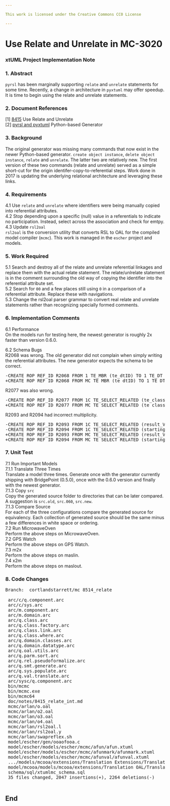 ```yaml
---

This work is licensed under the Creative Commons CC0 License

---
```


# Use Relate and Unrelate in MC-3020
### xtUML Project Implementation Note

### 1. Abstract
`pyrsl` has been marginally supporting `relate` and `unrelate` statements
for some time.  Recently, a change in architecture in `pyxtuml` may offer
speedup.  It is time to begin using the relate and unrelate statements.

### 2. Document References
[1] [8415](https://support.onefact.net/issues/8415) Use Relate and Unrelate  
[2] [pyrsl and pyxtuml](https://github.com/xtuml/pyrsl) Python-based Generator  

### 3. Background
The original generator was missing many commands that now exist in the
newer Python-based generator.  `create object instance`, `delete
object instance`, `relate` and `unrelate`.  The latter two are relatively
new.  The first version of these two commands (relate and unrelate) served
as a simple short-cut for the origin identifer-copy-to-referential steps.
Work done in 2017 is updating the underlying relational architecture and
leveraging these links.

### 4. Requirements
4.1 Use `relate` and `unrelate` where identifiers were being manually
copied into referential attributes.  
4.2 Stop depending upon a specific (null) value in a referentials to
indicate no participation.  Instead, select across the association and
check for emtpy.  
4.3 Update `rsl2oal`  
`rsl2oal` is the conversion utility that converts RSL to OAL for the
compiled model compiler (`mcmc`).  This work is managed in the `escher`
project and models.

### 5. Work Required
5.1 Search and destroy all of the relate and unrelate referential
linkages and replace them with the actual relate statement.  The
relate/unlrelate statement is in the comment surrounding the old
way of copying the identifier into the referential attribute set.  
5.2 Search for `00` and a few places still using `0` in a comparison
of a referential attribute.  Replace these with navigations.  
5.3 Change the rsl2oal parser grammar to convert real relate and
unrelate statements rather than recognizing specially formed comments.  

### 6. Implementation Comments
6.1 Performance  
On the models run for testing here, the newest generator is roughly 2x faster
than version 0.6.0.  

6.2 Schema Bugs  
R2068 was wrong.  The old generator did not complain when simply
writing the referential attributes.  The new generator expects the
schema to be correct.  
<pre>
-CREATE ROP REF_ID R2068 FROM 1 TE_MBR (te_dtID) TO 1 TE_DT (ID);
+CREATE ROP REF_ID R2068 FROM MC TE_MBR (te_dtID) TO 1 TE_DT (ID);
</pre>

R2077 was also wrong.
<pre>
-CREATE ROP REF_ID R2077 FROM 1C TE_SELECT_RELATED (te_classGeneratedName) TO 1 TE_CLASS (GeneratedName);
+CREATE ROP REF_ID R2077 FROM MC TE_SELECT_RELATED (te_classGeneratedName) TO 1 TE_CLASS (GeneratedName);
</pre>

R2093 and R2094 had incorrect multiplicity.
<pre>
-CREATE ROP REF_ID R2093 FROM 1C TE_SELECT_RELATED (result_Var_ID) TO 1 TE_VAR (Var_ID);
-CREATE ROP REF_ID R2094 FROM 1C TE_SELECT_RELATED (starting_Var_ID) TO 1 TE_VAR (Var_ID);
+CREATE ROP REF_ID R2093 FROM MC TE_SELECT_RELATED (result_Var_ID) TO 1 TE_VAR (Var_ID);
+CREATE ROP REF_ID R2094 FROM MC TE_SELECT_RELATED (starting_Var_ID) TO 1 TE_VAR (Var_ID);
</pre>


### 7. Unit Test
7.1 Run Important Models  
7.1.1 Translate Three Times  
Translate a model three times.  Generate once with the generator
currently shipping with BridgePoint (0.5.0), once with the 0.6.0 version and
finally with the newest generator.  
7.1.3 Copy `src`  
Copy the generated source folder to directories that can be later
compared.  A suggestion is `src.old`, `src.060`, `src.new`.  
7.1.3 Compare Source  
For each of the three configurations compare the generated source for
equivalency.  Each collection of generated source should be the same
minus a few differences in white space or ordering.  
7.2 Run MicrowaveOven  
Perform the above steps on MicrowaveOven.  
7.2 GPS Watch  
Perform the above steps on GPS Watch.  
7.3 m2x  
Perform the above steps on maslin.  
7.4 x2m  
Perform the above steps on maslout.  

### 8. Code Changes

<pre>
Branch:  cortlandstarrett/mc 8514_relate

 arc/c/q.component.arc                                                              |   39 +-
 arc/c/sys.arc                                                                      |    9 +-
 arc/m.component.arc                                                                |   80 +--
 arc/m.domain.arc                                                                   |   14 +-
 arc/q.class.arc                                                                    |   19 +-
 arc/q.class.factory.arc                                                            |   18 +-
 arc/q.class.link.arc                                                               |    4 +-
 arc/q.class.where.arc                                                              |    9 +-
 arc/q.domain.classes.arc                                                           |    9 +-
 arc/q.domain.datatype.arc                                                          |    2 +-
 arc/q.oal.utils.arc                                                                |   16 +-
 arc/q.parm.sort.arc                                                                |  110 ++--
 arc/q.rel.pseudoformalize.arc                                                      |   40 +-
 arc/q.smt.generate.arc                                                             |   26 +-
 arc/q.sys.populate.arc                                                             |  657 +++++--------------
 arc/q.val.translate.arc                                                            |   78 +--
 arc/sysc/q.component.arc                                                           |    9 +-
 bin/mcmc                                                                           |  Bin 1884688 -> 1884688 bytes
 bin/mcmc.exe                                                                       |  Bin 1188795 -> 1189307 bytes
 bin/mcmc64                                                                         |  Bin 2220232 -> 2220232 bytes
 doc/notes/8415_relate_int.md                                                       |  110 ++++
 mcmc/arlan/o.oal                                                                   |  102 ++-
 mcmc/arlan/o2.oal                                                                  |   39 +-
 mcmc/arlan/o3.oal                                                                  |    0
 mcmc/arlan/o4.oal                                                                  |   16 +-
 mcmc/arlan/rsl2oal.l                                                               |    8 +-
 mcmc/arlan/rsl2oal.y                                                               |    8 +-
 mcmc/arlan/swapreflex.sh                                                           |    1 +
 model/escher/gen/ooaofooa.c                                                        |  199 +++---
 model/escher/models/escher/mcmc/afun/afun.xtuml                                    | 1042 +++++++++++++++---------------
 model/escher/models/escher/mcmc/afunmark/afunmark.xtuml                            | 1325 +++++++++++++++++++-------------------
 model/escher/models/escher/mcmc/afunval/afunval.xtuml                              |  306 +++++----
 .../models/mcooa/extensions/Translation Extensions/Translation Extensions.xtuml    |    4 +-
 model/mcooa/models/mcooa/extensions/Translation OAL/Translation OAL.xtuml          |    4 +-
 schema/sql/xtumlmc_schema.sql                                                      |    8 +-
 35 files changed, 2047 insertions(+), 2264 deletions(-)

</pre>

End
---

